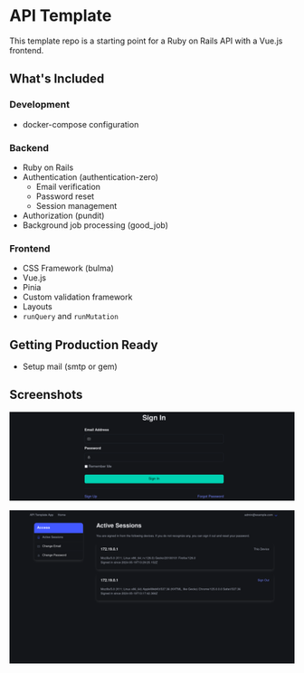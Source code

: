 # API Template

This template repo is a starting point for a Ruby on Rails API with a Vue.js frontend.

## What's Included

### Development

* docker-compose configuration

### Backend

* Ruby on Rails
* Authentication (authentication-zero)
  * Email verification
  * Password reset
  * Session management
* Authorization (pundit)
* Background job processing (good_job)

### Frontend

* CSS Framework (bulma)
* Vue.js
* Pinia
* Custom validation framework
* Layouts
* `runQuery` and `runMutation`

## Getting Production Ready

* Setup mail (smtp or gem)


## Screenshots

![Sign In](readme-images/sign-in.png)

![Active Sessions](readme-images/active-sessions.png)
